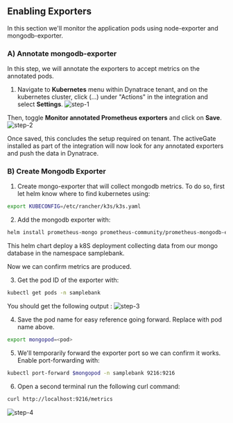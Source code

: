 ## Enabling Exporters

In this section we'll monitor the application pods using node-exporter and mongodb-exporter.

### A) Annotate mongodb-exporter

In this step, we will annotate the exporters to accept metrics on the annotated pods.

1. Navigate to **Kubernetes** menu within Dynatrace tenant, and on the kubernetes cluster, click (...) under "Actions" in the integration and select **Settings**.
   ![step-1](../../../assets/images/step_1_prometheus_annotation.png)

Then, toggle **Monitor annotated Prometheus exporters** and click on **Save**.
![step-2](../../../assets/images/step_2_prometheus_annotation.png)

Once saved, this concludes the setup required on tenant. The activeGate installed as part of the integration will now look for any annotated exporters and push the data in Dynatrace.

### B) Create Mongodb Exporter

1. Create mongo-exporter that will collect mongodb metrics. To do so, first let helm know where to find kubernetes using:

```bash
export KUBECONFIG=/etc/rancher/k3s/k3s.yaml
```

2. Add the mongodb exporter with:

```sh
helm install prometheus-mongo prometheus-community/prometheus-mongodb-exporter --set mongodb.uri=mongodb://d1prumworkshop:password@mongo.samplebank.svc.cluster.local:27017/?authSource=admin,serviceMonitor.enabled=false -n samplebank
```

This helm chart deploy a k8S deployment collecting data from our mongo database in the namespace samplebank.

Now we can confirm metrics are produced.

3. Get the pod ID of the exporter with:

```sh
kubectl get pods -n samplebank
```

You should get the following output :
![step-3](../../../assets/images/identify_mongo_exporter.png)

4. Save the pod name for easy reference going forward. Replace <pod> with pod name above.

```sh
export mongopod=<pod>
```

5. We'll temporarily forward the exporter port so we can confirm it works. Enable port-forwarding with:

```sh
kubectl port-forward $mongopod -n samplebank 9216:9216
```

6. Open a second terminal run the following curl command:

```sh
curl http://localhost:9216/metrics
```

![step-4](../../../assets/images/prometheus_local.png)

<!-- ------------------------ -->
